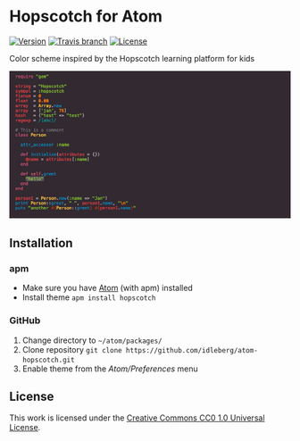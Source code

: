 # Hopscotch for Atom

[![Version](https://img.shields.io/apm/v/hopscotch.svg?style=flat-square)](https://atom.io/themes/hopscotch)
[![Travis branch](https://img.shields.io/travis/idleberg/atom-hopscotch/branch.svg?style=flat-square)](https://travis-ci.org/idleberg/atom-hopscotch)
[![License](https://img.shields.io/apm/l/hopscotch.svg?style=flat-square)](http://creativecommons.org/publicdomain/zero/1.0/legalcode)

Color scheme inspired by the Hopscotch learning platform for kids 

![Screenshot](https://raw.githubusercontent.com/idleberg/atom-hopscotch/master/preview.png)

## Installation

### apm

* Make sure you have [Atom](https://atom.io/) (with apm) installed
* Install theme `apm install hopscotch`

### GitHub

1. Change directory to `~/atom/packages/`
2. Clone repository `git clone https://github.com/idleberg/atom-hopscotch.git`
3. Enable theme from the *Atom/Preferences* menu

## License

This work is licensed under the [Creative Commons CC0 1.0 Universal License](http://creativecommons.org/publicdomain/zero/1.0/legalcode).